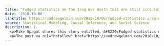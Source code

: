 ```yaml
---
title: “Fudged statistics on the Iraq War death toll are still circulating today”
date: '2018-10-06'
linkTitle: https://andrewgelman.com/2018/10/06/fudged-statistics-iraq-war-death-toll-still-circulating-today/
source: Statistical Modeling, Causal Inference, and Social Science
description: |-
  <p>Mike Spagat shares this story entitled, &#8220;Fudged statistics on the Iraq War death toll are still circulating today,&#8221; which discusses problems with a paper published in a scientific journal in 2006, and errors that a reporter inadvertently included in a recent news article. Spagat writes: The Lancet could argue that if [Washington Post reporter Philip] [&#8230;]</p>
  <p>The post <a rel="nofollow" href="https://andrewgelman.com/2018/10/06/fudged-statistics-iraq-war-death-toll-still-ci
---
```

